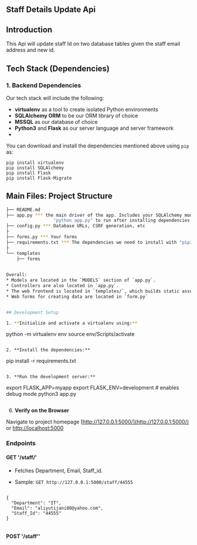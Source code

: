 Staff Details Update Api
-----

## Introduction
This Api will update staff Id on two database tables given the staff email address and new id.




## Tech Stack (Dependencies)

### 1. Backend Dependencies
Our tech stack will include the following:
 * **virtualenv** as a tool to create isolated Python environments
 * **SQLAlchemy ORM** to be our ORM library of choice
 * **MSSQL** as our database of choice
 * **Python3** and **Flask** as our server language and server framework
 *
You can download and install the dependencies mentioned above using `pip` as:
```
pip install virtualenv
pip install SQLAlchemy
pip install Flask
pip install Flask-Migrate
```
 


## Main Files: Project Structure

  ```sh
  ├── README.md
  ├── app.py *** the main driver of the app. Includes your SQLAlchemy models.
                    "python app.py" to run after installing dependencies
  ├── config.py *** Database URLs, CSRF generation, etc
  ├
  ├── forms.py *** Your forms
  ├── requirements.txt *** The dependencies we need to install with "pip3 install -r requirements.txt"
  ├
  └── templates
      ├── forms
      

Overall:
* Models are located in the `MODELS` section of `app.py`.
* Controllers are also located in `app.py`.
* The web frontend is located in `templates/`, which builds static assets deployed to the web server at `static/`.
* Web forms for creating data are located in `form.py`


## Development Setup

1. **Initialize and activate a virtualenv using:**
```
python -m virtualenv env
source env/Scripts/activate
```

2. **Install the dependencies:**
```
pip install -r requirements.txt
```

3. **Run the development server:**
```
export FLASK_APP=myapp
export FLASK_ENV=development # enables debug mode
python3 app.py
```
```

6. **Verify on the Browser**<br>

Navigate to project homepage [http://127.0.0.1:5000/](http://127.0.0.1:5000/) or [http://localhost:5000](http://localhost:5000) 

### Endpoints

#### GET '/staff/<id>'
- Fetches Department, Email, Staff_id.
 
- Sample: `GET http://127.0.0.1:5000/staff/44555`
```
  
{
  "Department": "IT",
  "Email": "aliyutijani80@yahoo.com",
  "Staff_Id": "44555"
}
   

```

#### POST '/staff''


